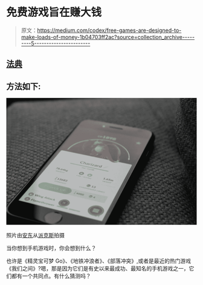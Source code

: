 # 免费游戏旨在赚大钱

> 原文：<https://medium.com/codex/free-games-are-designed-to-make-loads-of-money-1b04703ff2ac?source=collection_archive---------5----------------------->

## [法典](http://medium.com/codex)

## 方法如下:

![](img/9fa6087228600996115a1df38e092da8.png)

照片由[安东](https://www.pexels.com/@anton-8100?utm_content=attributionCopyText&utm_medium=referral&utm_source=pexels)从[派克斯](https://www.pexels.com/photo/turned-on-iphone-displaying-pokemon-go-charizard-application-243698/?utm_content=attributionCopyText&utm_medium=referral&utm_source=pexels)拍摄

当你想到手机游戏时，你会想到什么？

也许是《精灵宝可梦 Go》、《地铁冲浪者》、《部落冲突》,或者是最近的热门游戏《我们之间》?嗯，那是因为它们是有史以来最成功、最知名的手机游戏之一，它们都有一个共同点。有什么猜测吗？
